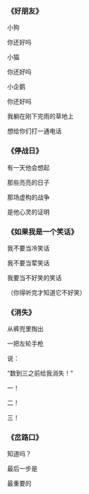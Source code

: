 ### 《好朋友》

小狗

你还好吗

小猫

你还好吗

小企鹅

你还好吗

我躺在刚下完雨的草地上

想给你们打一通电话

### 《停战日》

有一天他会想起

那些亮亮的日子

那场虚构的战争

是他心灵的证明

### 《如果我是一个笑话》

我不要当冷笑话

我不要当荤笑话

我要当不好笑的笑话

（你得听完才知道它不好笑）

### 《消失》

从裤兜里掏出

一把左轮手枪

说：

“数到三之前给我消失！”

一！

二！

三！

### 《岔路口》

知道吗？

最后一步是

最重要的